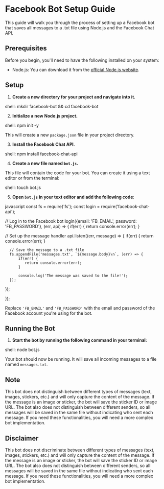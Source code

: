 # Facebook Bot Setup Guide

This guide will walk you through the process of setting up a Facebook bot that saves all messages to a .txt file using Node.js and the Facebook Chat API.

## Prerequisites

Before you begin, you'll need to have the following installed on your system:

- Node.js: You can download it from the [official Node.js website](https://nodejs.org/).

## Setup

1. **Create a new directory for your project and navigate into it.**

shell: mkdir facebook-bot && cd facebook-bot


2. **Initialize a new Node.js project.**

shell: npm init -y


  This will create a new `package.json` file in your project directory.

3. **Install the Facebook Chat API.**

shell: npm install facebook-chat-api


4. **Create a new file named `bot.js`.**

  This file will contain the code for your bot. You can create it using a text editor or from the terminal:

shell: touch bot.js


5. **Open `bot.js` in your text editor and add the following code:**

javascript const fs = require('fs'); const login = require('facebook-chat-api');

// Log in to the Facebook bot login({email: 'FB_EMAIL', password: 'FB_PASSWORD'}, (err, api) => { if(err) { return console.error(err); }

  // Set up the message handler
  api.listen((err, message) => {
      if(err) {
          return console.error(err);
      }

      // Save the message to a .txt file
      fs.appendFile('messages.txt', `${message.body}\n`, (err) => {
          if(err) {
             return console.error(err);
          }

          console.log('The message was saved to the file!');
      });
  });

});


  Replace `'FB_EMAIL'` and `'FB_PASSWORD'` with the email and password of the Facebook account you're using for the bot.

## Running the Bot

1. **Start the bot by running the following command in your terminal:**

shell: node bot.js


  Your bot should now be running. It will save all incoming messages to a file named `messages.txt`.

## Note

This bot does not distinguish between different types of messages (text, images, stickers, etc.) and will only capture the content of the message. If the message is an image or sticker, the bot will save the sticker ID or image URL. The bot also does not distinguish between different senders, so all messages will be saved in the same file without indicating who sent each message. If you need these functionalities, you will need a more complex bot implementation.

## Disclaimer

This bot does not discriminate between different types of messages (text, images, stickers, etc.) and will only capture the content of the message. If the message is an image or sticker, the bot will save the sticker ID or image URL. The bot also does not distinguish between different senders, so all messages will be saved in the same file without indicating who sent each message. If you need these functionalities, you will need a more complex bot implementation.